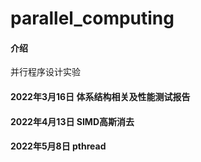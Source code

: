 # parallel_computing

#### 介绍
并行程序设计实验

#### 2022年3月16日 体系结构相关及性能测试报告

#### 2022年4月13日 SIMD高斯消去

#### 2022年5月8日 pthread